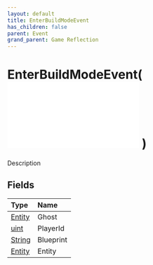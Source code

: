 ```yaml
---
layout: default
title: EnterBuildModeEvent
has_children: false
parent: Event
grand_parent: Game Reflection
---
```

# EnterBuildModeEvent( ![ EntityEventBase ](/game-reflection/events/entity_event_base.md) )
Description 

## Fields
| Type | Name |
|:-------------|:--------------|
| [Entity](/game-reflection/classes/entity.md) | Ghost |
| [uint](/game-reflection/components/uint.md) | PlayerId |
| [String](/game-reflection/components/string.md) | Blueprint |
| [Entity](/game-reflection/classes/entity.md) | Entity |

